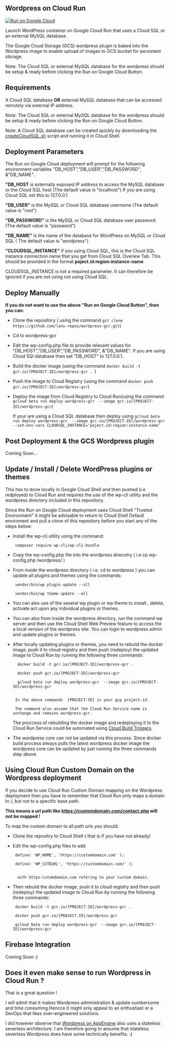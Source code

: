 ## Wordpress on Cloud Run

[![Run on Google Cloud](https://storage.googleapis.com/cloudrun/button.svg)](https://console.cloud.google.com/cloudshell/editor?shellonly=true&cloudshell_image=gcr.io/cloudrun/button&cloudshell_git_repo=https://github.com/lans-repos/wordpress-gcr.git)

Launch WordPress container on Google Cloud Run that uses a Cloud SQL or an external MySQL database.

The Google Cloud Storage (GCS) wordpress plugin is baked into the Wordpress image to enable upload of images to GCS bucket for persistent storage.

Note: The Cloud SQL or external MySQL database for the wordpress should be setup & ready before clicking the Run on Google Cloud Button.

## Requirements
A Cloud SQL database **OR** external MySQL database that can be accessed remotely via external IP address.

Note: The Cloud SQL or external MySQL database for the wordpress should be setup & ready before clicking the Run on Google Cloud Button.

Note: A Cloud SQL database can be created quickly by downloading the  [createCloudSQL.sh](https://github.com/lans-repos/wordpress-gcr/blob/master/createCloudSQL.sh) script and running it in Cloud Shell.

## Deployment Parameters
The Run on Google Cloud deployment will prompt for the following environment variables "DB_HOST","DB_USER","DB_PASSWORD", &"DB_NAME".
 
**"DB_HOST** is externally exposed IP address to access the MySQL database or the Cloud SQL host (The default value is "localhost")
 If you are using Cloud SQL set this to 127.0.0.1
 
**"DB_USER"** is the MySQL or Cloud SQL  database username (The default value is "root")
 
 **"DB_PASSWORD"** is the MySQL or Cloud SQL database user password (The default value is "password")
 
**"DB_NAME"** is the name of the database for WordPress on MySQL or Cloud SQL ( The default value is "wordpress")
 
 **"CLOUDSQL_INSTANCE"** if you using Cloud SQL, this is the Cloud SQL instance connection name that you get from Cloud SQL Overiew Tab. This should be provided in the  format **poject.id:region:instance-name**

 CLOUDSQL_INSTANCE is not a required parameter. It can therefore be ignored if you are not using not using Cloud SQL.
 
## Deploy Manually
**If you do not want to use the above "Run on Google Cloud Button", then you can:**

 * Clone the repository ( using the command ```git clone https://github.com/lans-repos/wordpress-gcr.git```)
 
 * Cd to wordpress-gcr 
 
 * Edit the wp-config.php file to provide relevant values for  "DB_HOST","DB_USER","DB_PASSWORD", &"DB_NAME". If you are using Cloud SQl    database then set "DB_HOST" to 127.0.0.1.
   
 
 * Build the docker image (using the command ``` docker build -t gcr.io/[PROJECT-ID]/wordpress-gcr .  ```)
 
 * Push the image to Cloud Registry (using the command ``` docker push gcr.io/[PROJECT-ID]/wordpress-gcr ```)
 
 * Deploy the image from Cloud Registry to Cloud Run(using the command ```gcloud beta run deploy wordpress-gcr  --image gcr.io/[PROJECT-ID]/wordpress-gcr```)
  
    If your are using a Cloud SQL database then deploy using ```gcloud beta run deploy wordpress-gcr  --image gcr.io/[PROJECT-ID]/wordpress-gcr --set-env-vars CLOUDSQL_INSTANCE='poject.id:region:instance-name' ```

## Post Deployment & the GCS Wordpress plugin

Coming Soon...

## Update / Install / Delete WordPress plugins or themes

This has to done locally in Google Cloud Shell and then pushed (i.e redployed) to Cloud Run and requires the use of the wp-cli utility and the wordpress directory included in this repository.

Since the Run on Google Cloud deployment uses Cloud Shell "Trusted Environment" it might be advisable to return to Cloud Shell  Default enviroment and pull a clone of this repository before you start any of the steps below:

*  Install the wp-cli utility using the command:

     ``` composer require wp-cli/wp-cli-bundle```

* Copy the wp-config.php  file into the wordpress direcotry ( i.e  cp  wp-config.php   /wordpress/  )   

* From inside the wordpress directory ( i.e. cd to wordpress ) you can update all  plugins and themes using the commands:

    ``` vendor/bin/wp plugin update --all```
    
    ``` vendor/bin/wp theme update --all```
    
* You can also use of the several wp plugin <command> or wp theme <command>  to install , delete, activate act upon any individual plugins or themes.

* You can also from inside the wordpress directory, run the command wp server and then use the Cloud Shell Web Preview feature to access the a local version of the wordpress site. You can login to wordpress admin and update plugins or themes.

* After locally updating plugins or themes, you need to rebuild the docker image, push it to cloud registry and then push (redeploy) the updated image to Cloud Run by running the following three commands:

        docker build -t gcr.io/[PROJECT-ID]/wordpress-gcr .
        
        docker push gcr.io/[PROJECT-ID]/wordpress-gcr

        gcloud beta run deploy wordpress-gcr  --image gcr.io/[PROJECT-ID]/wordpress-gcr
        
    
       In the above commands  [PROJECT-ID] is your gcp project-id.
       
       The command also assume that the Cloud Run Service name is unchange and remains wordpress-gcr.
       
       
  The proccess of rebuilding the docker image and redeploying it to the Cloud Run Service could be automated using [Cloud Build Triggers](https://cloud.google.com/run/docs/continuous-deployment?_ga=2.244497477.-1913607253.1558898014).

* The wordpress core can not be updated via this process. Since docker build process always pulls the latest wordpress docker image the wordpress core can be updated by just running the three commands step above.  

## Using Cloud Run Custom Domain on the Wordpress deployment

If you decide to use Cloud Run Custom Domain mapping on the Wordpress deployment then you have to remember that Cloud Run only maps a  domain to /, but not to a specific base path. 

**This means a url path like https://customdomain.com/contact.php  will not be mapped !**

To map the custom domain to all path urls you should:

* Clone the repositry to Cloud Shell ( that is if you have not already)

* Edit the wp-config.php files to add 


       define( 'WP_HOME', 'https://customdomain.com' ); 
        
       define( 'WP_SITEURL', 'https://customdomain.com/' );

            
        with https:cutomdomain.com refering to your custom domain.
 
 
   
 * Then rebuild the docker image, push it to cloud registry and then push (redeploy) the updated image to Cloud Run by running the following three commands:

        docker build -t gcr.io/[PROJECT-ID]/wordpress-gcr .
        
        docker push gcr.io/[PROJECT-ID]/wordpress-gcr

        gcloud beta run deploy wordpress-gcr  --image gcr.io/[PROJECT-ID]/wordpress-gcr
  
## Firebase Integration

Coming Soon :)

## Does it even make sense to run Wordpress in Cloud Run ?

That is a great question ! 

I will admit that it makes Wordpress administration & update cumbersome and time consuming.Hencce it might only appeal to an enthustiast or a DevOps that likes over-engineered solutions.

I did however observe that [Wordpress on AppEngine](https://cloud.google.com/wordpress/#appengine) also uses a stateless severless architecture. I am therefore going to assume that stateless severless Wordpress does have some technically benefits. :)









